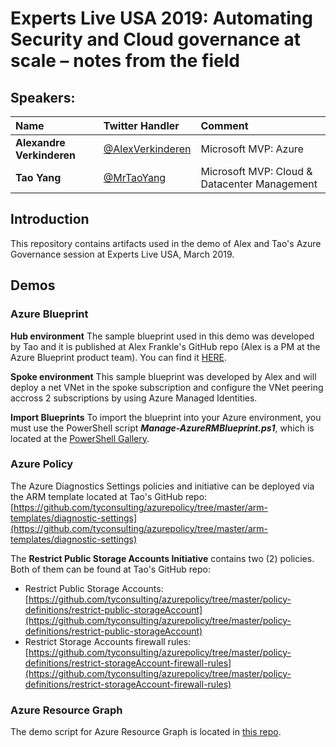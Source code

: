 # Experts Live USA 2019: Automating Security and Cloud governance at scale – notes from the field
## Speakers:
| Name | Twitter Handler | Comment
|:--- | :--- | :---
|**Alexandre Verkinderen**|[@AlexVerkinderen](https://twitter.com/alexverkinderen)| Microsoft MVP: Azure |
|**Tao Yang**|[@MrTaoYang](https://twitter.com/mrtaoyang)| Microsoft MVP: Cloud & Datacenter Management |

## Introduction
This repository contains artifacts used in the demo of Alex and Tao's Azure Governance session at Experts Live USA, March 2019.

## Demos
### Azure Blueprint

**Hub environment**
The sample blueprint used in this demo was developed by Tao and it is published at Alex Frankle's GitHub repo (Alex is a PM at the Azure Blueprint product team). You can find it [HERE](https://github.com/ajf214/personal-arm-templates/tree/master/Example%20Blueprints/managementSubConfig).

**Spoke environment**
This sample blueprint was developed by Alex and will deploy a net VNet in the spoke subscription and configure the VNet peering accross 2 subscriptions by using Azure Managed Identities.

**Import Blueprints**
To import the blueprint into your Azure environment, you must use the PowerShell script ***Manage-AzureRMBlueprint.ps1***, which is located at the [PowerShell Gallery](https://www.powershellgallery.com/packages/Manage-AzureRMBlueprint).

### Azure Policy
The Azure Diagnostics Settings policies and initiative can be deployed via the ARM template located at Tao's GitHub repo: [https://github.com/tyconsulting/azurepolicy/tree/master/arm-templates/diagnostic-settings](https://github.com/tyconsulting/azurepolicy/tree/master/arm-templates/diagnostic-settings)

The **Restrict Public Storage Accounts Initiative** contains two (2) policies. Both of them can be found at Tao's GitHub repo:
* Restrict Public Storage Accounts: [https://github.com/tyconsulting/azurepolicy/tree/master/policy-definitions/restrict-public-storageAccount](https://github.com/tyconsulting/azurepolicy/tree/master/policy-definitions/restrict-public-storageAccount)
* Restrict Storage Accounts firewall rules: [https://github.com/tyconsulting/azurepolicy/tree/master/policy-definitions/restrict-storageAccount-firewall-rules](https://github.com/tyconsulting/azurepolicy/tree/master/policy-definitions/restrict-storageAccount-firewall-rules)

### Azure Resource Graph
The demo script for Azure Resource Graph is located in [this repo](../master/resourceGraph/DemoQuery.ps1).
